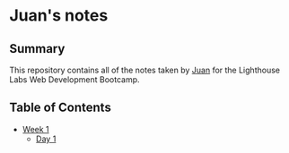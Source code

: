 # Juan's notes

## Summary 

This repository contains all of the notes taken by [Juan](https://github.com/jcarrera94) for the Lighthouse Labs Web Development Bootcamp.

## Table of Contents

* [Week 1](/Week_1)
  * [Day 1](/Week_1/Day_1)